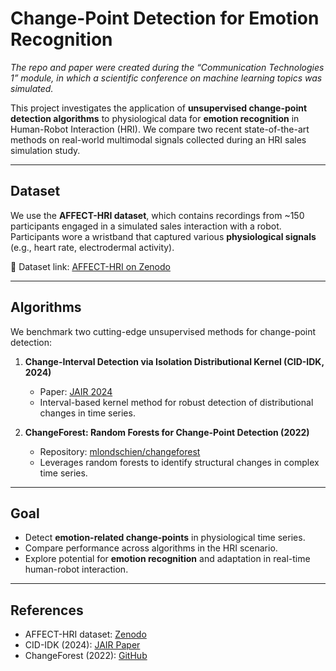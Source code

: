 # Change-Point Detection for Emotion Recognition  
_The repo and paper were created during the “Communication Technologies 1” module, in which a scientific conference on machine learning topics was simulated._

This project investigates the application of **unsupervised change-point detection algorithms** to physiological data for **emotion recognition** in Human-Robot Interaction (HRI). We compare two recent state-of-the-art methods on real-world multimodal signals collected during an HRI sales simulation study.  

---

## Dataset  

We use the **AFFECT-HRI dataset**, which contains recordings from ~150 participants engaged in a simulated sales interaction with a robot. Participants wore a wristband that captured various **physiological signals** (e.g., heart rate, electrodermal activity).  

📂 Dataset link: [AFFECT-HRI on Zenodo](https://zenodo.org/records/10422259)  

---

## Algorithms  

We benchmark two cutting-edge unsupervised methods for change-point detection:  

1. **Change-Interval Detection via Isolation Distributional Kernel (CID-IDK, 2024)**  
   - Paper: [JAIR 2024](https://dl.acm.org/doi/10.1613/jair.1.15762)  
   - Interval-based kernel method for robust detection of distributional changes in time series.  

2. **ChangeForest: Random Forests for Change-Point Detection (2022)**  
   - Repository: [mlondschien/changeforest](https://github.com/mlondschien/changeforest)  
   - Leverages random forests to identify structural changes in complex time series.  

---

## Goal  

- Detect **emotion-related change-points** in physiological time series.  
- Compare performance across algorithms in the HRI scenario.  
- Explore potential for **emotion recognition** and adaptation in real-time human-robot interaction.  

---

## References  

- AFFECT-HRI dataset: [Zenodo](https://zenodo.org/records/10422259)  
- CID-IDK (2024): [JAIR Paper](https://dl.acm.org/doi/10.1613/jair.1.15762)  
- ChangeForest (2022): [GitHub](https://github.com/mlondschien/changeforest)  
